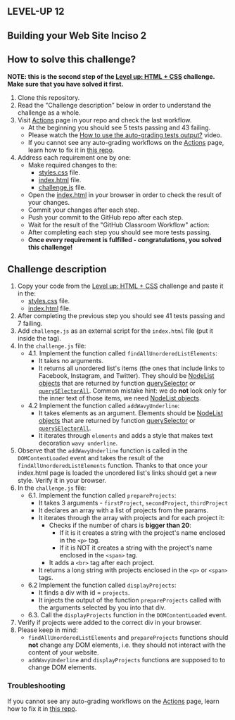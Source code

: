 ## LEVEL-UP 12
## Building your Web Site Inciso 2
## How to solve this challenge?

**NOTE: this is the second step of the [Level up: HTML + CSS](https://classroom.github.com/a/djdDxAZg) challenge. Make sure that you have solved it first.**

1. Clone this repository.
2. Read the "Challenge description" below in order to understand the challenge as a whole.
3. Visit [Actions](../../actions) page in your repo and check the last workflow.
    - At the beginning you should see 5 tests passing and 43 failing.
    - Please watch the [How to use the auto-grading tests output?](https://www.loom.com/share/09cdd07df00a4a82a6e38759ef0b1751) video.
    - If you cannot see any auto-grading workflows on the  [Actions](../../actions) page, learn how to fix it in [this repo](https://github.com/microverse-students/autograding-troubles-js/blob/main/README.md).
4. Address each requirement one by one:
    - Make required changes to the:
       - [styles.css](./styles.css) file.
       - [index.html](./index.html) file.
       - [challenge.js](./challenge.js) file.
    - Open the [index.html](./index.html) in your browser in order to check the result of your changes.
    - Commit your changes after each step.
    - Push your commit to the GitHub repo after each step.
    - Wait for the result of the "GitHub Classroom Workflow" action:
     - After completing each step you should see more tests passing.
     - **Once every requirement is fulfilled - congratulations, you solved this challenge!**


## Challenge description



1. Copy your code from the [Level up: HTML + CSS](https://classroom.github.com/a/djdDxAZg) challenge and paste it in the:
    - [styles.css](./styles.css) file.
    - [index.html](./index.html) file.
2. After completing the previous step you should see 41 tests passing and 7 failing.
3. Add `challenge.js` as an external script for the `index.html` file (put it inside the <head> tag).
4. In the `challenge.js` file:
    - 4.1. Implement the function called `findAllUnorderedListElements`:
        - It takes no arguments.
        - It returns all unordered list's items (the ones that include links to Facebook, Instagram, and Twitter). They should be [NodeList objects](https://developer.mozilla.org/en-US/docs/Web/API/NodeList) that are returned by function [querySelector](https://developer.mozilla.org/en-US/docs/Web/API/Document/querySelector) or  [`querySElectorAll`](https://developer.mozilla.org/en-US/docs/Web/API/Document/querySelectorAll). Common mistake hint: we do **not** look only for the inner text of those items, we need [NodeList objects](https://developer.mozilla.org/en-US/docs/Web/API/NodeList).
    - 4.2 Implement the function called `addWavyUnderline`:
        - It takes elements as an argument. Elements should be [NodeList objects](https://developer.mozilla.org/en-US/docs/Web/API/NodeList) that are returned by function [querySelector](https://developer.mozilla.org/en-US/docs/Web/API/Document/querySelector) or  [`querySElectorAll`](https://developer.mozilla.org/en-US/docs/Web/API/Document/querySelectorAll).
        - It iterates through `elements` and adds a style that makes text decoration `wavy underline`.
5. Observe that the `addWavyUnderline` function is called in the `DOMContentLoaded` event and takes the result of the `findAllUnorderedListElements` function. Thanks to that once your index.html page is loaded the unordered list's links should get a new style. Verify it in your browser.
6. In the `challenge.js` file:
    - 6.1. Implement the function called `prepareProjects`:
        - It takes 3 arguments - `firstProject`, `secondProject`, `thirdProject`
        - It declares an array with a list of projects from the params.
        - It iterates through the array with projects and for each project it:
            - Checks if the number of chars is **bigger than 20**:
                - If it is it creates a string with the project's name enclosed in the `<p>` tag.
                - If it is NOT it creates a string with the project's name enclosed in the `<span>` tag.
            - It adds a `<br>` tag after each project.
        - It returns a long string with projects enclosed in the `<p>` or `<span>` tags.
    - 6.2 Implement the function called `displayProjects`:
        - It finds a div with id = `projects`.
        - It injects the output of the function `prepareProjects` called with the arguments selected by you into that div.
    - 6.3. Call the `displayProjects` function in the `DOMContentLoaded` event.
7. Verify if projects were added to the correct div in your browser.
8. Please keep in mind:
    - `findAllUnorderedListElements` and `prepareProjects` functions should **not** change any DOM elements, i.e. they should not interact with the content of your website.
    - `addWavyUnderline` and `displayProjects` functions are supposed to to change DOM elements.
    
### Troubleshooting
    
If you cannot see any auto-grading workflows on the [Actions](../../actions) page, learn how to fix it in [this repo](https://github.com/microverse-students/autograding-troubles-js/blob/main/README.md).

